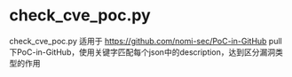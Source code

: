 # check_cve_poc.py
check_cve_poc.py 适用于 https://github.com/nomi-sec/PoC-in-GitHub
pull下PoC-in-GitHub，使用关键字匹配每个json中的description，达到区分漏洞类型的作用

